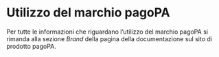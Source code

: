 # Utilizzo del marchio pagoPA

Per tutte le informazioni che riguardano l’utilizzo del marchio pagoPA si rimanda alla sezione _Brand_ della pagina della documentazione sul sito di prodotto pagoPA.
